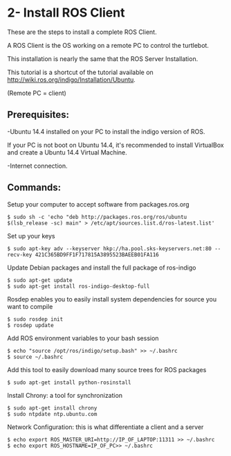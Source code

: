 # 2- Install ROS Client

These are the steps to install a complete ROS Client.

A ROS Client is the OS working on a remote PC to control the turtlebot.

This installation is nearly the same that the ROS Server Installation.

This tutorial is a shortcut of the tutorial available on http://wiki.ros.org/indigo/Installation/Ubuntu.

(Remote PC = client)

## Prerequisites:
-Ubuntu 14.4 installed on your PC to install the indigo version of ROS.

If your PC is not boot on Ubuntu 14.4, it's recommended to install VirtualBox and create a Ubuntu 14.4 Virtual Machine.

-Internet connection.


## Commands:
Setup your computer to accept software from packages.ros.org

	$ sudo sh -c 'echo "deb http://packages.ros.org/ros/ubuntu $(lsb_release -sc) main" > /etc/apt/sources.list.d/ros-latest.list'

Set up your keys

	$ sudo apt-key adv --keyserver hkp://ha.pool.sks-keyservers.net:80 --recv-key 421C365BD9FF1F717815A3895523BAEEB01FA116

Update Debian packages and install the full package of ros-indigo

	$ sudo apt-get update
	$ sudo apt-get install ros-indigo-desktop-full

Rosdep enables you to easily install system dependencies for source you want to compile

	$ sudo rosdep init
	$ rosdep update

Add ROS environment variables to your bash session

	$ echo "source /opt/ros/indigo/setup.bash" >> ~/.bashrc
	$ source ~/.bashrc

Add this tool to easily download many source trees for ROS packages

	$ sudo apt-get install python-rosinstall

Install Chrony: a tool for synchronization

	$ sudo apt-get install chrony
	$ sudo ntpdate ntp.ubuntu.com

Network Configuration: this is what differentiate a client and a server

	$ echo export ROS_MASTER_URI=http://IP_OF_LAPTOP:11311 >> ~/.bashrc
	$ echo export ROS_HOSTNAME=IP_OF_PC>> ~/.bashrc
